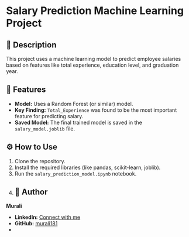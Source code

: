 # Salary Prediction Machine Learning Project

## 📖 Description
This project uses a machine learning model to predict employee salaries based on features like total experience, education level, and graduation year.

## 🚀 Features
* **Model:** Uses a Random Forest (or similar) model.
* **Key Finding:** `Total_Experience` was found to be the most important feature for predicting salary.
* **Saved Model:** The final trained model is saved in the `salary_model.joblib` file.

## ⚙️ How to Use
1.  Clone the repository.
2.  Install the required libraries (like pandas, scikit-learn, joblib).
3.  Run the `salary_prediction_model.ipynb` notebook.
4.  ## 👤 Author

**Murali**
* **LinkedIn:** [Connect with me](https://www.linkedin.com/in/your-username-here)
* **GitHub:** [murali181](https://github.com/murali181)
* 
